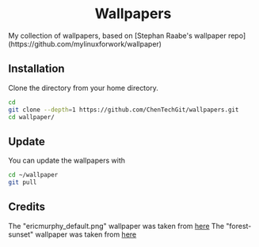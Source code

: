 <h1 align="center">Wallpapers</h1>
My collection of wallpapers, based on [Stephan Raabe's wallpaper repo](https://github.com/mylinuxforwork/wallpaper)

## Installation

Clone the directory from your home directory.

```bash
cd
git clone --depth=1 https://github.com/ChenTechGit/wallpapers.git
cd wallpaper/
```

## Update

You can update the wallpapers with

```bash
cd ~/wallpaper
git pull
```

## Credits
The "ericmurphy_default.png" wallpaper was taken from [here](https://github.com/ericmurphyxyz/dotfiles/blob/master/.local/share/wall.png)
The "forest-sunset" wallpaper was taken from [here](https://wall.alphacoders.com/big.php?i=1348349)

